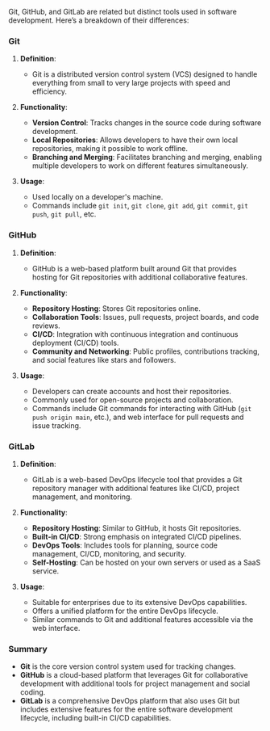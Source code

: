 Git, GitHub, and GitLab are related but distinct tools used in software development. Here’s a breakdown of their differences:

### Git

1.  **Definition**:
    
    -   Git is a distributed version control system (VCS) designed to handle everything from small to very large projects with speed and efficiency.
2.  **Functionality**:
    
    -   **Version Control**: Tracks changes in the source code during software development.
    -   **Local Repositories**: Allows developers to have their own local repositories, making it possible to work offline.
    -   **Branching and Merging**: Facilitates branching and merging, enabling multiple developers to work on different features simultaneously.
3.  **Usage**:
    
    -   Used locally on a developer's machine.
    -   Commands include `git init`, `git clone`, `git add`, `git commit`, `git push`, `git pull`, etc.

### GitHub

1.  **Definition**:
    
    -   GitHub is a web-based platform built around Git that provides hosting for Git repositories with additional collaborative features.
2.  **Functionality**:
    
    -   **Repository Hosting**: Stores Git repositories online.
    -   **Collaboration Tools**: Issues, pull requests, project boards, and code reviews.
    -   **CI/CD**: Integration with continuous integration and continuous deployment (CI/CD) tools.
    -   **Community and Networking**: Public profiles, contributions tracking, and social features like stars and followers.
3.  **Usage**:
    
    -   Developers can create accounts and host their repositories.
    -   Commonly used for open-source projects and collaboration.
    -   Commands include Git commands for interacting with GitHub (`git push origin main`, etc.), and web interface for pull requests and issue tracking.

### GitLab

1.  **Definition**:
    
    -   GitLab is a web-based DevOps lifecycle tool that provides a Git repository manager with additional features like CI/CD, project management, and monitoring.
2.  **Functionality**:
    
    -   **Repository Hosting**: Similar to GitHub, it hosts Git repositories.
    -   **Built-in CI/CD**: Strong emphasis on integrated CI/CD pipelines.
    -   **DevOps Tools**: Includes tools for planning, source code management, CI/CD, monitoring, and security.
    -   **Self-Hosting**: Can be hosted on your own servers or used as a SaaS service.
3.  **Usage**:
    
    -   Suitable for enterprises due to its extensive DevOps capabilities.
    -   Offers a unified platform for the entire DevOps lifecycle.
    -   Similar commands to Git and additional features accessible via the web interface.

### Summary

-   **Git** is the core version control system used for tracking changes.
-   **GitHub** is a cloud-based platform that leverages Git for collaborative development with additional tools for project management and social coding.
-   **GitLab** is a comprehensive DevOps platform that also uses Git but includes extensive features for the entire software development lifecycle, including built-in CI/CD capabilities.
